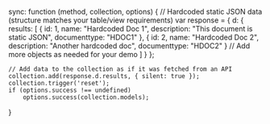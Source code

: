 sync: function (method, collection, options) {
    // Hardcoded static JSON data (structure matches your table/view requirements)
    var response = {
        d: {
            results: [
                {
                    id: 1,
                    name: "Hardcoded Doc 1",
                    description: "This document is static JSON",
                    documenttype: "HDOC1"
                },
                {
                    id: 2,
                    name: "Hardcoded Doc 2",
                    description: "Another hardcoded doc",
                    documenttype: "HDOC2"
                }
                // Add more objects as needed for your demo
            ]
        }
    };

    // Add data to the collection as if it was fetched from an API
    collection.add(response.d.results, { silent: true });
    collection.trigger('reset');
    if (options.success !== undefined)
        options.success(collection.models);
}
